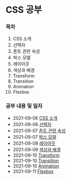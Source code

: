 # CSS 공부 

### 목차

1. CSS 소개
2. 선택자
3. 폰트 관련 속성 
4. 박스 모델
5. 레이아웃
6. 색상과 배경
7. Transform
8. Transition
9. Animation
10. Flexbox

### 공부 내용 및 일자 

- 2021-09-06 [CSS 소개](./css/README.md)
- 2021-09-06 [선택자](./selector/README.md)
- 2021-09-07 [폰트 관련 속성](./font/README.md)
- 2021-09-07 [박스 모델](./boxmodel/README.md)
- 2021-09-08 [레이아웃](./layout/README.md)
- 2021-09-09 [색상과 배경](./color-background/README.md)
- 2021-09-10 [Transform](./transform/README.md)
- 2021-09-10 [Transition](./transition/README.md)
- 2021-09-10 [Animation](./animation/README.md)
- 2021-09-11 [Flexbox](./flexbox/README.md)
